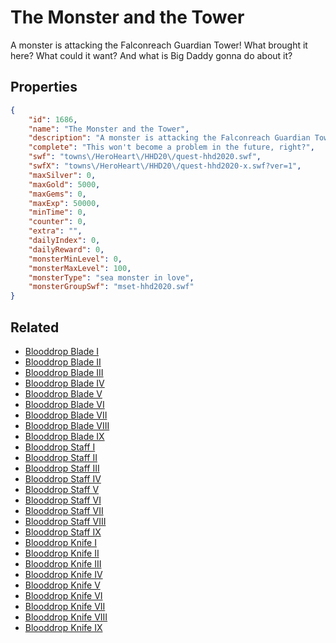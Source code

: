 # The Monster and the Tower

A monster is attacking the Falconreach Guardian Tower! What brought it here? What could it want? And what is Big Daddy gonna do about it?

## Properties

```json
{
    "id": 1686,
    "name": "The Monster and the Tower",
    "description": "A monster is attacking the Falconreach Guardian Tower! What brought it here? What could it want? And what is Big Daddy gonna do about it?",
    "complete": "This won't become a problem in the future, right?",
    "swf": "towns\/HeroHeart\/HHD20\/quest-hhd2020.swf",
    "swfX": "towns\/HeroHeart\/HHD20\/quest-hhd2020-x.swf?ver=1",
    "maxSilver": 0,
    "maxGold": 5000,
    "maxGems": 0,
    "maxExp": 50000,
    "minTime": 0,
    "counter": 0,
    "extra": "",
    "dailyIndex": 0,
    "dailyReward": 0,
    "monsterMinLevel": 0,
    "monsterMaxLevel": 100,
    "monsterType": "sea monster in love",
    "monsterGroupSwf": "mset-hhd2020.swf"
}
```

## Related

- [Blooddrop Blade I](../items/19426-blooddrop-blade-i.md)
- [Blooddrop Blade II](../items/19427-blooddrop-blade-ii.md)
- [Blooddrop Blade III](../items/19428-blooddrop-blade-iii.md)
- [Blooddrop Blade IV](../items/19429-blooddrop-blade-iv.md)
- [Blooddrop Blade V](../items/19430-blooddrop-blade-v.md)
- [Blooddrop Blade VI](../items/19431-blooddrop-blade-vi.md)
- [Blooddrop Blade VII](../items/19432-blooddrop-blade-vii.md)
- [Blooddrop Blade VIII](../items/19433-blooddrop-blade-viii.md)
- [Blooddrop Blade IX](../items/19434-blooddrop-blade-ix.md)
- [Blooddrop Staff I](../items/19435-blooddrop-staff-i.md)
- [Blooddrop Staff II](../items/19436-blooddrop-staff-ii.md)
- [Blooddrop Staff III](../items/19437-blooddrop-staff-iii.md)
- [Blooddrop Staff IV](../items/19438-blooddrop-staff-iv.md)
- [Blooddrop Staff V](../items/19439-blooddrop-staff-v.md)
- [Blooddrop Staff VI](../items/19440-blooddrop-staff-vi.md)
- [Blooddrop Staff VII](../items/19441-blooddrop-staff-vii.md)
- [Blooddrop Staff VIII](../items/19442-blooddrop-staff-viii.md)
- [Blooddrop Staff IX](../items/19443-blooddrop-staff-ix.md)
- [Blooddrop Knife I](../items/19444-blooddrop-knife-i.md)
- [Blooddrop Knife II](../items/19445-blooddrop-knife-ii.md)
- [Blooddrop Knife III](../items/19446-blooddrop-knife-iii.md)
- [Blooddrop Knife IV](../items/19447-blooddrop-knife-iv.md)
- [Blooddrop Knife V](../items/19448-blooddrop-knife-v.md)
- [Blooddrop Knife VI](../items/19449-blooddrop-knife-vi.md)
- [Blooddrop Knife VII](../items/19450-blooddrop-knife-vii.md)
- [Blooddrop Knife VIII](../items/19451-blooddrop-knife-viii.md)
- [Blooddrop Knife IX](../items/19452-blooddrop-knife-ix.md)

